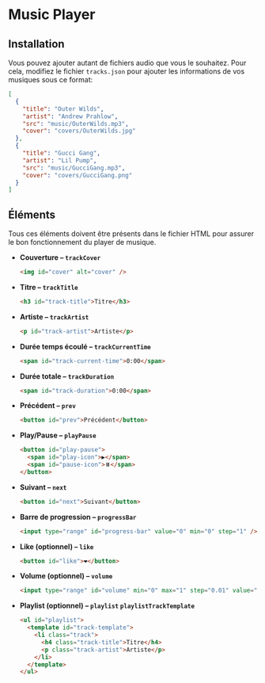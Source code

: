 # Music Player

## Installation

Vous pouvez ajouter autant de fichiers audio que vous le souhaitez. Pour cela, modifiez le fichier `tracks.json` pour ajouter les informations de vos musiques sous ce format:

```json
[
  {
    "title": "Outer Wilds",
    "artist": "Andrew Prahlow",
    "src": "music/OuterWilds.mp3",
    "cover": "covers/OuterWilds.jpg"
  },
  {
    "title": "Gucci Gang",
    "artist": "Lil Pump",
    "src": "music/GucciGang.mp3",
    "cover": "covers/GucciGang.png"
  }
]
```

## Éléments

Tous ces éléments doivent être présents dans le fichier HTML pour assurer le bon fonctionnement du player de musique.

- **Couverture – `trackCover`**
  ```html
  <img id="cover" alt="cover" />
  ```
- **Titre – `trackTitle`**
  ```html
  <h3 id="track-title">Titre</h3>
  ```
- **Artiste – `trackArtist`**
  ```html
  <p id="track-artist">Artiste</p>
  ```
- **Durée temps écoulé – `trackCurrentTime`**
  ```html
  <span id="track-current-time">0:00</span>
  ```
- **Durée totale – `trackDuration`**
  ```html
  <span id="track-duration">0:00</span>
  ```
- **Précédent – `prev`**
  ```html
  <button id="prev">Précédent</button>
  ```
- **Play/Pause – `playPause`**
  ```html
  <button id="play-pause">
    <span id="play-icon">▶️</span>
    <span id="pause-icon">⏸️</span>
  </button>
  ```
- **Suivant – `next`**
  ```html
  <button id="next">Suivant</button>
  ```
- **Barre de progression – `progressBar`**
  ```html
  <input type="range" id="progress-bar" value="0" min="0" step="1" />
  ```
- **Like (optionnel) – `like`**
  ```html
  <button id="like">❤️</button>
  ```
- **Volume (optionnel) – `volume`**
  ```html
  <input type="range" id="volume" min="0" max="1" step="0.01" value="1" />
  ```
- **Playlist (optionnel) – `playlist` `playlistTrackTemplate`**
  ```html
  <ul id="playlist">
    <template id="track-template">
      <li class="track">
        <h4 class="track-title">Titre</h4>
        <p class="track-artist">Artiste</p>
      </li>
    </template>
  </ul>
  ```
